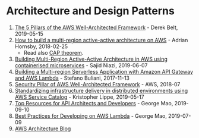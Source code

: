 # Architecture and Design Patterns

1. [The 5 Pillars of the AWS Well-Architected Framework](
https://aws.amazon.com/blogs/apn/the-5-pillars-of-the-aws-well-architected-framework/
) - Derek Belt, 2019-05-15
1. [How to build a multi-region active-active architecture on AWS](
https://read.acloud.guru/why-and-how-do-we-build-a-multi-region-active-active-architecture-6d81acb7d208
) - Adrian Hornsby, 2018-02-25
    - Read also [CAP theorem](https://en.wikipedia.org/wiki/CAP_theorem).
1. [Building Multi-Region Active-Active Architecture in AWS using containerised microservices](
https://medium.com/@sajidniazi/building-multi-region-active-active-architecture-in-aws-using-containerised-microservices-7b1d40a7063f
) - Sajid Niazi, 2019-06-07
1. [Building a Multi-region Serverless Application with Amazon API Gateway and AWS Lambda](
https://aws.amazon.com/blogs/compute/building-a-multi-region-serverless-application-with-amazon-api-gateway-and-aws-lambda/
) - Stefano Buliani, 2017-11-13
1. [Security Pillar of AWS Well-Architected Framework](
https://d1.awsstatic.com/whitepapers/architecture/AWS-Security-Pillar.pdf) - AWS, 2018-07
1. [Standardizing infrastructure delivery in distributed environments using AWS Service Catalog](
https://aws.amazon.com/blogs/mt/standardizing-infrastructure-delivery-in-distributed-environments-using-aws-service-catalog/
) - Kristopher Lippe, 2019-05-17
1. [Top Resources for API Architects and Developers](
https://aws.amazon.com/blogs/architecture/top-resources-for-api-architects-and-developers/
) - George Mao, 2019-09-10
1. [Best Practices for Developing on AWS Lambda](
https://aws.amazon.com/blogs/architecture/best-practices-for-developing-on-aws-lambda/
) - George Mao, 2019-07-09
1. [AWS Architecture Blog](
https://aws.amazon.com/blogs/architecture/
)
